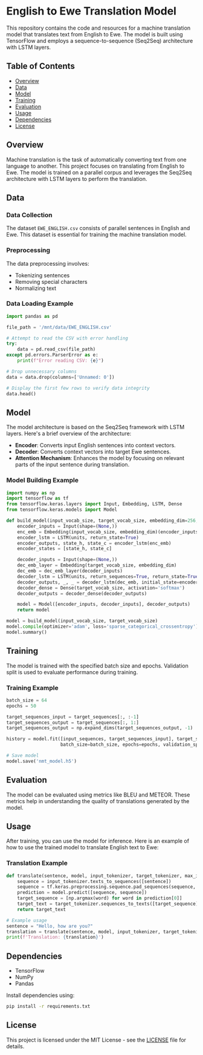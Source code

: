 # English to Ewe Translation Model

This repository contains the code and resources for a machine translation model that translates text from English to Ewe. The model is built using TensorFlow and employs a sequence-to-sequence (Seq2Seq) architecture with LSTM layers.

## Table of Contents

- [Overview](#overview)
- [Data](#data)
- [Model](#model)
- [Training](#training)
- [Evaluation](#evaluation)
- [Usage](#usage)
- [Dependencies](#dependencies)
- [License](#license)

## Overview

Machine translation is the task of automatically converting text from one language to another. This project focuses on translating from English to Ewe. The model is trained on a parallel corpus and leverages the Seq2Seq architecture with LSTM layers to perform the translation.

## Data

### Data Collection

The dataset `EWE_ENGLISH.csv` consists of parallel sentences in English and Ewe. This dataset is essential for training the machine translation model.

### Preprocessing

The data preprocessing involves:

- Tokenizing sentences
- Removing special characters
- Normalizing text

### Data Loading Example

```python
import pandas as pd

file_path = '/mnt/data/EWE_ENGLISH.csv'

# Attempt to read the CSV with error handling
try:
    data = pd.read_csv(file_path)
except pd.errors.ParserError as e:
    print(f"Error reading CSV: {e}")

# Drop unnecessary columns
data = data.drop(columns=['Unnamed: 0'])

# Display the first few rows to verify data integrity
data.head()
```

## Model

The model architecture is based on the Seq2Seq framework with LSTM layers. Here's a brief overview of the architecture:

- **Encoder**: Converts input English sentences into context vectors.
- **Decoder**: Converts context vectors into target Ewe sentences.
- **Attention Mechanism**: Enhances the model by focusing on relevant parts of the input sentence during translation.

### Model Building Example

```python
import numpy as np
import tensorflow as tf
from tensorflow.keras.layers import Input, Embedding, LSTM, Dense
from tensorflow.keras.models import Model

def build_model(input_vocab_size, target_vocab_size, embedding_dim=256, units=512):
    encoder_inputs = Input(shape=(None,))
    enc_emb = Embedding(input_vocab_size, embedding_dim)(encoder_inputs)
    encoder_lstm = LSTM(units, return_state=True)
    encoder_outputs, state_h, state_c = encoder_lstm(enc_emb)
    encoder_states = [state_h, state_c]

    decoder_inputs = Input(shape=(None,))
    dec_emb_layer = Embedding(target_vocab_size, embedding_dim)
    dec_emb = dec_emb_layer(decoder_inputs)
    decoder_lstm = LSTM(units, return_sequences=True, return_state=True)
    decoder_outputs, _, _ = decoder_lstm(dec_emb, initial_state=encoder_states)
    decoder_dense = Dense(target_vocab_size, activation='softmax')
    decoder_outputs = decoder_dense(decoder_outputs)

    model = Model([encoder_inputs, decoder_inputs], decoder_outputs)
    return model

model = build_model(input_vocab_size, target_vocab_size)
model.compile(optimizer='adam', loss='sparse_categorical_crossentropy')
model.summary()
```

## Training

The model is trained with the specified batch size and epochs. Validation split is used to evaluate performance during training.

### Training Example

```python
batch_size = 64
epochs = 50

target_sequences_input = target_sequences[:, :-1]
target_sequences_output = target_sequences[:, 1:]
target_sequences_output = np.expand_dims(target_sequences_output, -1)

history = model.fit([input_sequences, target_sequences_input], target_sequences_output,
                    batch_size=batch_size, epochs=epochs, validation_split=0.2)

# Save model
model.save('nmt_model.h5')
```

## Evaluation

The model can be evaluated using metrics like BLEU and METEOR. These metrics help in understanding the quality of translations generated by the model.

## Usage

After training, you can use the model for inference. Here is an example of how to use the trained model to translate English text to Ewe:

### Translation Example

```python
def translate(sentence, model, input_tokenizer, target_tokenizer, max_input_len, max_target_len):
    sequence = input_tokenizer.texts_to_sequences([sentence])
    sequence = tf.keras.preprocessing.sequence.pad_sequences(sequence, maxlen=max_input_len, padding='post')
    prediction = model.predict([sequence, sequence])
    target_sequence = [np.argmax(word) for word in prediction[0]]
    target_text = target_tokenizer.sequences_to_texts([target_sequence])[0]
    return target_text

# Example usage
sentence = "Hello, how are you?"
translation = translate(sentence, model, input_tokenizer, target_tokenizer, max_input_len, max_target_len)
print(f'Translation: {translation}')
```

## Dependencies

- TensorFlow
- NumPy
- Pandas

Install dependencies using:

```bash
pip install -r requirements.txt
```

## License

This project is licensed under the MIT License - see the [LICENSE](LICENSE) file for details.
